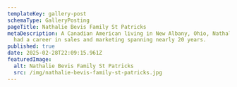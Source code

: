 ```yaml
---
templateKey: gallery-post
schemaType: GalleryPosting
pageTitle: Nathalie Bevis Family St Patricks
metaDescription: A Canadian American living in New Albany, Ohio, Nathalie Bevis
  had a career in sales and marketing spanning nearly 20 years.
published: true
date: 2025-02-28T22:09:15.961Z
featuredImage:
  alt: Nathalie Bevis Family St Patricks
  src: /img/nathalie-bevis-family-st-patricks.jpg
---
```

